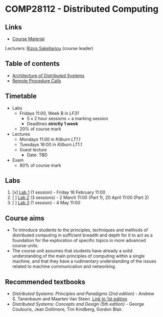 <!-- Google Analytics -->
<script async src="https://www.googletagmanager.com/gtag/js?id=UA-113560131-1"></script>
<script>
  window.dataLayer = window.dataLayer || [];
  function gtag(){dataLayer.push(arguments);}
  gtag('js', new Date());
  gtag('config', 'UA-113560131-1');
</script>

# COMP28112 - Distributed Computing

## Links

* [Course Material](http://syllabus.cs.manchester.ac.uk/ugt/2017/COMP28112/)

Lecturers: [Rizos Sakellariou](http://www.cs.man.ac.uk/~rizos/) (course leader)

## Table of contents
* [Architecture of Distributed Systems](architecture/index.md)
* [Remote Procedure Calls](RPC/index.md)
		
## Timetable

* Labs
	* Fridays 11:00, Week B in *LF31*
		* 5 x 2 hour sessions + a marking session
		* Deadlines **strictly 1 week**
	* 20% of course mark
* Lectures
	* Mondays 11:00 in *Kilburn LT1.1*
	* Tuesdays 16:00 in *Kilburn LT1.1*
    * Guest lecture 
        * Date: TBD
* Exam
    * 80% of course mark

## Labs
1. [x] [Lab 1](http://syllabus.cs.manchester.ac.uk/ugt/COMP28112/2017/ex1.pdf) (1 session) - Friday 16 February 11:00
2. [ ] [Lab 2](http://syllabus.cs.manchester.ac.uk/ugt/COMP28212/2017/ex2.pdf) (3 sessions) - 2 March 11:00 (Part 1), 20 April 11:00 (Part 2)
3. [ ] [Lab 3](http://syllabus.cs.manchester.ac.uk/ugt/COMP28112/2016/ex3.pdf) (1 session) - 4 May 11:00

## Course aims

* To introduce students to the principles, techniques and methods of distributed computing in sufficient breadth and depth for it to act as a foundation for the exploration of specific topics in more advanced course units. 
* The course unit assumes that students have already a solid understanding of the main principles of computing within a single machine, and that they have a rudimentary understanding of the issues related to machine communication and networking.

## Recommended textbooks

* *Distributed Systems: Principles and Paradigms (2nd edition)* - Andrew S. Tanenbaum and Maarten Van Steen. [Link to 1st edition](http://www.cs.vu.nl/~ast/books/ds1/)
* *Distributed Systems: Concepts and Design (5th edition)* - George Coulouris, Jean Dollimore, Tim Kindberg, Gordon Blair.